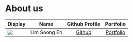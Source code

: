 # About us

Display | Name | Github Profile | Portfolio 
--------|:----:|:--------------:|:---------:
![](https://i.ibb.co/fYkRH15/Hero-Image.png) | Lim Soong En | [Github](https://github.com/soongensayo) | [Portfolio](https://soongen.com)

